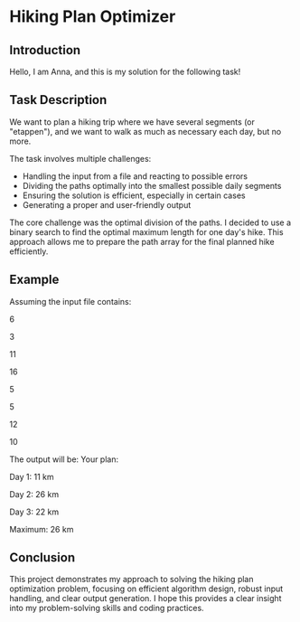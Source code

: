 # Hiking Plan Optimizer

## Introduction

Hello, I am Anna, and this is my solution for the following task!

## Task Description

We want to plan a hiking trip where we have several segments (or "etappen"), and we want to walk as much as necessary each day, but no more. 

The task involves multiple challenges:
- Handling the input from a file and reacting to possible errors
- Dividing the paths optimally into the smallest possible daily segments
- Ensuring the solution is efficient, especially in certain cases
- Generating a proper and user-friendly output

The core challenge was the optimal division of the paths. I decided to use a binary search to find the optimal maximum length for one day's hike. This approach allows me to prepare the path array for the final planned hike efficiently.

## Example

Assuming the input file contains:

6

3

11

16

5

5

12

10


The output will be:
Your plan:

Day 1: 11 km

Day 2: 26 km

Day 3: 22 km


Maximum: 26 km


## Conclusion

This project demonstrates my approach to solving the hiking plan optimization problem, focusing on efficient algorithm design, robust input handling, and clear output generation. I hope this provides a clear insight into my problem-solving skills and coding practices.
